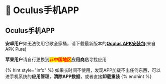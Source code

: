 # 📱 Oculus手机APP

## Oculus手机APP

**安卓用户**如无法使用谷歌全家桶，请下载最新版本的[**Oculus APK安装包**](https://apkpure.com/cn/oculus/com.oculus.twilight)(来自APK Pure)

**苹果用户**请自行更换到<mark style="color:red;">**非中国地区**</mark>**应用商店**寻找应用

{% hint style="info" %}
如果长时间不使用，发现APP加载不出任何东西，可以进手机系统的**应用管理**，**清除APP数据**，或者直接**卸载重装**
{% endhint %}
